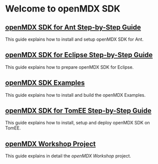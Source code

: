# Welcome to openMDX SDK #

## [openMDX SDK for Ant Step-by-Step Guide](./StepByStepAnt.md) ##
This guide explains how to install and setup openMDX SDK for Ant.

## [openMDX SDK for Eclipse Step-by-Step Guide](./StepByStepEclipse.md) ##
This guide explains how to prepare openMDX SDK for Eclipse.

## [openMDX SDK Examples](./Examples.md) ##
This guide explains how to install and build the openMDX Examples.

## [openMDX SDK for TomEE Step-by-Step Guide](./StepByStepTomEE.md) ##
This guide explains how to install, setup and deploy openMDX SDK on TomEE.

## [openMDX Workshop Project](./Workshop.md) ##
This guide explains in detail the _openMDX Workshop_ project.
